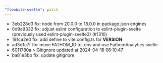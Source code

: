 ```yaml
---
"flowbite-svelte": patch
---
```


* 3eb228d3 fix: node from 20.0.0 to 18.0.0 in package.json engines
* 0d9a9332 fix: adjust eslint configuration to eslint-plugin-svelte (previously used eslint-plugin-svelte3) (#1310)
* 191ca2e0 fix: add define to vite.config.ts for __VERSION__
* ad3d1c7f fix: move FATHOM_ID to .env and use FathomAnalytics.svelte
* 6011780a > Gitignore updated at 2024-04-18 06:10:47
* ba81e3bb fix: update gitignore
